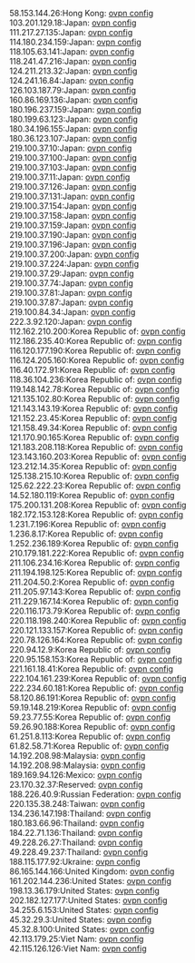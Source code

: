 58.153.144.26:Hong Kong: [ovpn config](vpn/58_153_144_26.ovpn)  
103.201.129.18:Japan: [ovpn config](vpn/103_201_129_18.ovpn)  
111.217.27.135:Japan: [ovpn config](vpn/111_217_27_135.ovpn)  
114.180.234.159:Japan: [ovpn config](vpn/114_180_234_159.ovpn)  
118.105.63.141:Japan: [ovpn config](vpn/118_105_63_141.ovpn)  
118.241.47.216:Japan: [ovpn config](vpn/118_241_47_216.ovpn)  
124.211.213.32:Japan: [ovpn config](vpn/124_211_213_32.ovpn)  
124.241.16.84:Japan: [ovpn config](vpn/124_241_16_84.ovpn)  
126.103.187.79:Japan: [ovpn config](vpn/126_103_187_79.ovpn)  
160.86.169.136:Japan: [ovpn config](vpn/160_86_169_136.ovpn)  
180.196.237.159:Japan: [ovpn config](vpn/180_196_237_159.ovpn)  
180.199.63.123:Japan: [ovpn config](vpn/180_199_63_123.ovpn)  
180.34.196.155:Japan: [ovpn config](vpn/180_34_196_155.ovpn)  
180.36.123.107:Japan: [ovpn config](vpn/180_36_123_107.ovpn)  
219.100.37.10:Japan: [ovpn config](vpn/219_100_37_10.ovpn)  
219.100.37.100:Japan: [ovpn config](vpn/219_100_37_100.ovpn)  
219.100.37.103:Japan: [ovpn config](vpn/219_100_37_103.ovpn)  
219.100.37.11:Japan: [ovpn config](vpn/219_100_37_11.ovpn)  
219.100.37.126:Japan: [ovpn config](vpn/219_100_37_126.ovpn)  
219.100.37.131:Japan: [ovpn config](vpn/219_100_37_131.ovpn)  
219.100.37.154:Japan: [ovpn config](vpn/219_100_37_154.ovpn)  
219.100.37.158:Japan: [ovpn config](vpn/219_100_37_158.ovpn)  
219.100.37.159:Japan: [ovpn config](vpn/219_100_37_159.ovpn)  
219.100.37.190:Japan: [ovpn config](vpn/219_100_37_190.ovpn)  
219.100.37.196:Japan: [ovpn config](vpn/219_100_37_196.ovpn)  
219.100.37.200:Japan: [ovpn config](vpn/219_100_37_200.ovpn)  
219.100.37.224:Japan: [ovpn config](vpn/219_100_37_224.ovpn)  
219.100.37.29:Japan: [ovpn config](vpn/219_100_37_29.ovpn)  
219.100.37.74:Japan: [ovpn config](vpn/219_100_37_74.ovpn)  
219.100.37.81:Japan: [ovpn config](vpn/219_100_37_81.ovpn)  
219.100.37.87:Japan: [ovpn config](vpn/219_100_37_87.ovpn)  
219.100.84.34:Japan: [ovpn config](vpn/219_100_84_34.ovpn)  
222.3.92.120:Japan: [ovpn config](vpn/222_3_92_120.ovpn)  
112.162.210.200:Korea Republic of: [ovpn config](vpn/112_162_210_200.ovpn)  
112.186.235.40:Korea Republic of: [ovpn config](vpn/112_186_235_40.ovpn)  
116.120.177.190:Korea Republic of: [ovpn config](vpn/116_120_177_190.ovpn)  
116.124.205.160:Korea Republic of: [ovpn config](vpn/116_124_205_160.ovpn)  
116.40.172.91:Korea Republic of: [ovpn config](vpn/116_40_172_91.ovpn)  
118.36.104.236:Korea Republic of: [ovpn config](vpn/118_36_104_236.ovpn)  
119.148.142.78:Korea Republic of: [ovpn config](vpn/119_148_142_78.ovpn)  
121.135.102.80:Korea Republic of: [ovpn config](vpn/121_135_102_80.ovpn)  
121.143.143.19:Korea Republic of: [ovpn config](vpn/121_143_143_19.ovpn)  
121.152.23.45:Korea Republic of: [ovpn config](vpn/121_152_23_45.ovpn)  
121.158.49.34:Korea Republic of: [ovpn config](vpn/121_158_49_34.ovpn)  
121.170.90.165:Korea Republic of: [ovpn config](vpn/121_170_90_165.ovpn)  
121.183.208.118:Korea Republic of: [ovpn config](vpn/121_183_208_118.ovpn)  
123.143.160.203:Korea Republic of: [ovpn config](vpn/123_143_160_203.ovpn)  
123.212.14.35:Korea Republic of: [ovpn config](vpn/123_212_14_35.ovpn)  
125.138.215.10:Korea Republic of: [ovpn config](vpn/125_138_215_10.ovpn)  
125.62.222.23:Korea Republic of: [ovpn config](vpn/125_62_222_23.ovpn)  
14.52.180.119:Korea Republic of: [ovpn config](vpn/14_52_180_119.ovpn)  
175.200.131.208:Korea Republic of: [ovpn config](vpn/175_200_131_208.ovpn)  
182.172.153.128:Korea Republic of: [ovpn config](vpn/182_172_153_128.ovpn)  
1.231.7.196:Korea Republic of: [ovpn config](vpn/1_231_7_196.ovpn)  
1.236.8.17:Korea Republic of: [ovpn config](vpn/1_236_8_17.ovpn)  
1.252.236.189:Korea Republic of: [ovpn config](vpn/1_252_236_189.ovpn)  
210.179.181.222:Korea Republic of: [ovpn config](vpn/210_179_181_222.ovpn)  
211.106.234.16:Korea Republic of: [ovpn config](vpn/211_106_234_16.ovpn)  
211.194.198.125:Korea Republic of: [ovpn config](vpn/211_194_198_125.ovpn)  
211.204.50.2:Korea Republic of: [ovpn config](vpn/211_204_50_2.ovpn)  
211.205.97.143:Korea Republic of: [ovpn config](vpn/211_205_97_143.ovpn)  
211.229.167.14:Korea Republic of: [ovpn config](vpn/211_229_167_14.ovpn)  
220.116.173.79:Korea Republic of: [ovpn config](vpn/220_116_173_79.ovpn)  
220.118.198.240:Korea Republic of: [ovpn config](vpn/220_118_198_240.ovpn)  
220.121.133.157:Korea Republic of: [ovpn config](vpn/220_121_133_157.ovpn)  
220.78.126.164:Korea Republic of: [ovpn config](vpn/220_78_126_164.ovpn)  
220.94.12.9:Korea Republic of: [ovpn config](vpn/220_94_12_9.ovpn)  
220.95.158.153:Korea Republic of: [ovpn config](vpn/220_95_158_153.ovpn)  
221.161.18.41:Korea Republic of: [ovpn config](vpn/221_161_18_41.ovpn)  
222.104.161.239:Korea Republic of: [ovpn config](vpn/222_104_161_239.ovpn)  
222.234.60.181:Korea Republic of: [ovpn config](vpn/222_234_60_181.ovpn)  
58.120.86.191:Korea Republic of: [ovpn config](vpn/58_120_86_191.ovpn)  
59.19.148.219:Korea Republic of: [ovpn config](vpn/59_19_148_219.ovpn)  
59.23.77.55:Korea Republic of: [ovpn config](vpn/59_23_77_55.ovpn)  
59.26.90.188:Korea Republic of: [ovpn config](vpn/59_26_90_188.ovpn)  
61.251.8.113:Korea Republic of: [ovpn config](vpn/61_251_8_113.ovpn)  
61.82.58.71:Korea Republic of: [ovpn config](vpn/61_82_58_71.ovpn)  
14.192.208.98:Malaysia: [ovpn config](vpn/14_192_208_98.ovpn)  
14.192.208.98:Malaysia: [ovpn config](vpn/14_192_208_98.ovpn)  
189.169.94.126:Mexico: [ovpn config](vpn/189_169_94_126.ovpn)  
23.170.32.37:Reserved: [ovpn config](vpn/23_170_32_37.ovpn)  
188.226.40.9:Russian Federation: [ovpn config](vpn/188_226_40_9.ovpn)  
220.135.38.248:Taiwan: [ovpn config](vpn/220_135_38_248.ovpn)  
134.236.147.198:Thailand: [ovpn config](vpn/134_236_147_198.ovpn)  
180.183.66.96:Thailand: [ovpn config](vpn/180_183_66_96.ovpn)  
184.22.71.136:Thailand: [ovpn config](vpn/184_22_71_136.ovpn)  
49.228.26.27:Thailand: [ovpn config](vpn/49_228_26_27.ovpn)  
49.228.49.237:Thailand: [ovpn config](vpn/49_228_49_237.ovpn)  
188.115.177.92:Ukraine: [ovpn config](vpn/188_115_177_92.ovpn)  
86.165.144.166:United Kingdom: [ovpn config](vpn/86_165_144_166.ovpn)  
161.202.144.236:United States: [ovpn config](vpn/161_202_144_236.ovpn)  
198.13.36.179:United States: [ovpn config](vpn/198_13_36_179.ovpn)  
202.182.127.177:United States: [ovpn config](vpn/202_182_127_177.ovpn)  
34.255.6.153:United States: [ovpn config](vpn/34_255_6_153.ovpn)  
45.32.29.3:United States: [ovpn config](vpn/45_32_29_3.ovpn)  
45.32.8.100:United States: [ovpn config](vpn/45_32_8_100.ovpn)  
42.113.179.25:Viet Nam: [ovpn config](vpn/42_113_179_25.ovpn)  
42.115.126.126:Viet Nam: [ovpn config](vpn/42_115_126_126.ovpn)  
